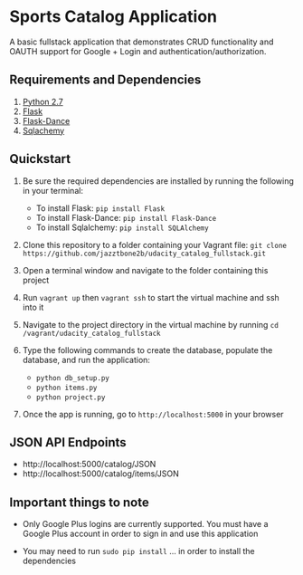# Sports Catalog Application

A basic fullstack application that demonstrates CRUD functionality and OAUTH support for Google + Login and authentication/authorization.

## Requirements and Dependencies

 1. [Python 2.7](https://www.python.org/download/releases/2.7/)
 2. [Flask](http://flask.pocoo.org/docs/1.0/)
 3. [Flask-Dance](https://flask-dance.readthedocs.io/en/latest/index.html)
 4. [Sqlachemy](https://www.sqlalchemy.org/)

## Quickstart

1. Be sure the required dependencies are installed by running the following in your terminal:

    * To install Flask: `pip install Flask`
    * To install Flask-Dance: `pip install Flask-Dance`
    * To install Sqlalchemy: `pip install SQLAlchemy`

2. Clone this repository to a folder containing your Vagrant file: `git clone https://github.com/jazztbone2b/udacity_catalog_fullstack.git`

3. Open a terminal window and navigate to the folder containing this project

4. Run `vagrant up` then `vagrant ssh` to start the virtual machine and ssh into it

5. Navigate to the project directory in the virtual machine by running `cd /vagrant/udacity_catalog_fullstack`

6. Type the following commands to create the database, populate the database, and run the application:

    * `python db_setup.py`
    * `python items.py`
    * `python project.py`

7. Once the app is running, go to `http://localhost:5000` in your browser

## JSON API Endpoints

* http://localhost:5000/catalog/JSON
* http://localhost:5000/catalog/items/JSON

## Important things to note

* Only Google Plus logins are currently supported. You must have a Google Plus account in order to sign in and use this application

* You may need to run `sudo pip install` ... in order to install the dependencies

